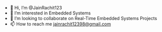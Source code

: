 - 👋 Hi, I’m @JainRachit123
- 👀 I’m interested in Embedded Systems
- 💞️ I’m looking to collaborate on Real-Time Embedded Systems Projects
- 📫 How to reach me jainrachit12398@gmail.com

<!---
JainRachit123/JainRachit123 is a ✨ special ✨ repository because its `README.md` (this file) appears on your GitHub profile.
You can click the Preview link to take a look at your changes.
--->
